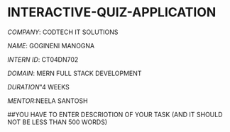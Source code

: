 # INTERACTIVE-QUIZ-APPLICATION

*COMPANY*: CODTECH IT SOLUTIONS

*NAME*: GOGINENI MANOGNA

*INTERN ID*: CT04DN702

*DOMAIN*: MERN FULL STACK DEVELOPMENT

*DURATION*"4 WEEKS

*MENTOR*:NEELA SANTOSH

##YOU HAVE TO ENTER DESCRIOTION OF YOUR TASK (AND IT SHOULD NOT BE LESS THAN 500 WORDS)
